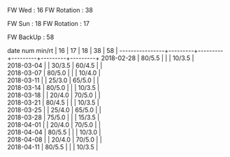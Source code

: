 FW Wed      : 16 
FW Rotation : 38

FW Sun      : 18
FW Rotation : 17

FW BackUp   : 58

date num min/rt |    16   |    17   |    18   |    38   |    58   | 
----------------+---------+---------+---------+---------+---------+
2018-02-28      |  80/5.5 |         |         |  10/3.5 |        
2018-03-04      |         |  30/3.5 |  60/4.5 |         |        
2018-03-07      |  80/5.0 |         |         |  10/4.0 |        
2018-03-11      |         |  25/3.0 |  65/5.0 |         |        
2018-03-14      |  80/5.0 |         |         |  10/3.5 |        
2018-03-18      |         |  20/4.0 |  70/5.0 |         |        
2018-03-21      |  80/4.5 |         |         |  10/3.5 |        
2018-03-25      |         |  25/4.0 |  65/5.0 |         |        
2018-03-28      |  75/5.0 |         |         |  15/3.5 |        
2018-04-01      |         |  20/4.0 |  70/5.0 |         |        
2018-04-04      |  80/5.5 |         |         |  10/3.0 |        
2018-04-08      |         |  20/4.0 |  70/5.0 |         |        
2018-04-11      |  80/5.5 |         |         |  10/3.5 |        

